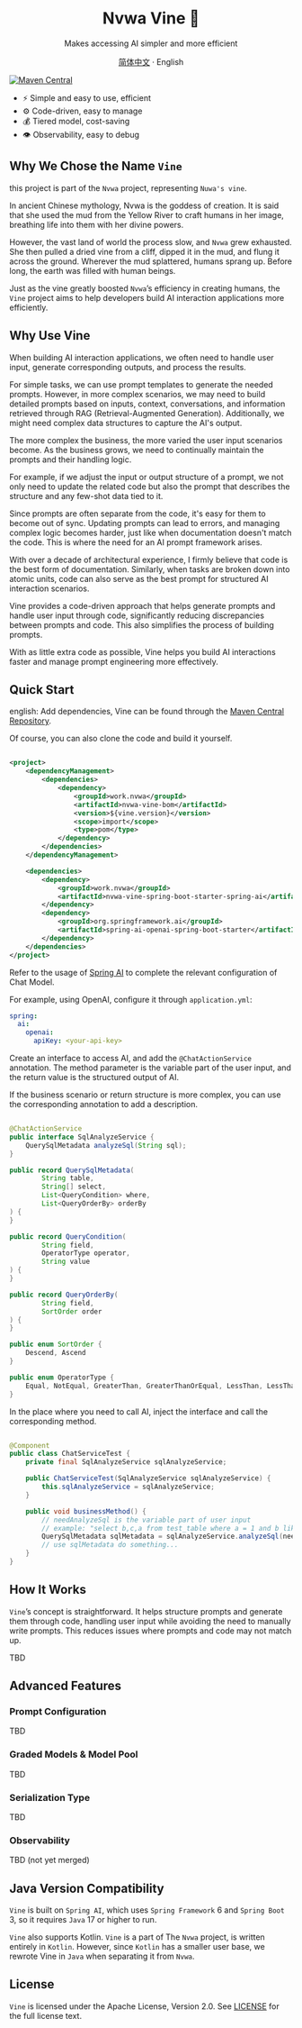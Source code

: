 <div align="center">

<h1>Nvwa Vine 🌿</h1>

Makes accessing AI simpler and more efficient

[简体中文](./README.zh-CN.md) · English

</div>

[![Maven Central](https://maven-badges.herokuapp.com/maven-central/work.nvwa/nvwa-vine-bom/badge.png)](https://search.maven.org/artifact/work.nvwa/nvwa-vine-bom/)

- ⚡️ Simple and easy to use, efficient
- ⚙️️ Code-driven, easy to manage
- 💰 Tiered model, cost-saving
- 👁 Observability, easy to debug


## Why We Chose the Name `Vine`
this project is part of the `Nvwa` project, representing `Nuwa's vine`.

In ancient Chinese mythology, Nvwa is the goddess of creation. It is said that she used the mud from the Yellow River to craft humans in her image, breathing life into them with her divine powers.

However, the vast land of world the process slow, and `Nvwa` grew exhausted. She then pulled a dried vine from a cliff, dipped it in the mud, and flung it across the ground. Wherever the mud splattered, humans sprang up. Before long, the earth was filled with human beings.

Just as the vine greatly boosted `Nvwa`’s efficiency in creating humans, the `Vine` project aims to help developers build AI interaction applications more efficiently.

## Why Use Vine
When building AI interaction applications, we often need to handle user input, generate corresponding outputs, and process the results.

For simple tasks, we can use prompt templates to generate the needed prompts. However, in more complex scenarios, we may need to build detailed prompts based on inputs, context, conversations, and information retrieved through RAG (Retrieval-Augmented Generation). Additionally, we might need complex data structures to capture the AI's output.

The more complex the business, the more varied the user input scenarios become. As the business grows, we need to continually maintain the prompts and their handling logic.

For example, if we adjust the input or output structure of a prompt, we not only need to update the related code but also the prompt that describes the structure and any few-shot data tied to it.

Since prompts are often separate from the code, it's easy for them to become out of sync. Updating prompts can lead to errors, and managing complex logic becomes harder, just like when documentation doesn't match the code. This is where the need for an AI prompt framework arises.

With over a decade of architectural experience, I firmly believe that code is the best form of documentation. Similarly, when tasks are broken down into atomic units, code can also serve as the best prompt for structured AI interaction scenarios.

Vine provides a code-driven approach that helps generate prompts and handle user input through code, significantly reducing discrepancies between prompts and code. This also simplifies the process of building prompts.

With as little extra code as possible, Vine helps you build AI interactions faster and manage prompt engineering more effectively.

## Quick Start

english:
Add dependencies, Vine can be found through the [Maven Central Repository](https://central.sonatype.com/artifact/work.nvwa/nvwa-vine-bom).

Of course, you can also clone the code and build it yourself.


```xml

<project>
    <dependencyManagement>
        <dependencies>
            <dependency>
                <groupId>work.nvwa</groupId>
                <artifactId>nvwa-vine-bom</artifactId>
                <version>${vine.version}</version>
                <scope>import</scope>
                <type>pom</type>
            </dependency>
        </dependencies>
    </dependencyManagement>

    <dependencies>
        <dependency>
            <groupId>work.nvwa</groupId>
            <artifactId>nvwa-vine-spring-boot-starter-spring-ai</artifactId>
        </dependency>
        <dependency>
            <groupId>org.springframework.ai</groupId>
            <artifactId>spring-ai-openai-spring-boot-starter</artifactId>
        </dependency>
    </dependencies>
</project>
```

Refer to the usage of [Spring AI](https://docs.spring.io/spring-ai/reference/getting-started.html) to complete the relevant configuration of Chat Model.

For example, using OpenAI, configure it through `application.yml`:

```yaml
spring:
  ai:
    openai:
      apiKey: <your-api-key>
```

Create an interface to access AI, and add the `@ChatActionService` annotation. The method parameter is the variable part of the user input, and the return value is the structured output of AI.

If the business scenario or return structure is more complex, you can use the corresponding annotation to add a description.


```java

@ChatActionService
public interface SqlAnalyzeService {
    QuerySqlMetadata analyzeSql(String sql);
}

public record QuerySqlMetadata(
        String table,
        String[] select,
        List<QueryCondition> where,
        List<QueryOrderBy> orderBy
) {
}

public record QueryCondition(
        String field,
        OperatorType operator,
        String value
) {
}

public record QueryOrderBy(
        String field,
        SortOrder order
) {
}

public enum SortOrder {
    Descend, Ascend
}

public enum OperatorType {
    Equal, NotEqual, GreaterThan, GreaterThanOrEqual, LessThan, LessThanOrEqual, Like, NotLike, IsNull, IsNotNull, IsTrue, IsFalse,
}
```

In the place where you need to call AI, inject the interface and call the corresponding method.

```java

@Component
public class ChatServiceTest {
    private final SqlAnalyzeService sqlAnalyzeService;

    public ChatServiceTest(SqlAnalyzeService sqlAnalyzeService) {
        this.sqlAnalyzeService = sqlAnalyzeService;
    }

    public void businessMethod() {
        // needAnalyzeSql is the variable part of user input
        // example: "select b,c,a from test_table where a = 1 and b like 'Zhang%' and c <= 3 order by created_time desc"
        QuerySqlMetadata sqlMetadata = sqlAnalyzeService.analyzeSql(needAnalyzeSql);
        // use sqlMetadata do something...
    }
}
```

## How It Works
`Vine`’s concept is straightforward. It helps structure prompts and generate them through code, handling user input while avoiding the need to manually write prompts. This reduces issues where prompts and code may not match up.

TBD

## Advanced Features
### Prompt Configuration
TBD

### Graded Models & Model Pool
TBD

### Serialization Type
TBD

### Observability
TBD (not yet merged)

## Java Version Compatibility
`Vine` is built on `Spring AI`, which uses `Spring Framework` 6 and `Spring Boot` 3, so it requires `Java` 17 or higher to run.

`Vine` also supports Kotlin. `Vine` is a part of The `Nvwa` project, is written entirely in `Kotlin`.
However, since `Kotlin` has a smaller user base, we rewrote Vine in `Java` when separating it from `Nvwa`.

## License
 `Vine` is licensed under the Apache License, Version 2.0. See [LICENSE](./LICENSE) for the full license text.
